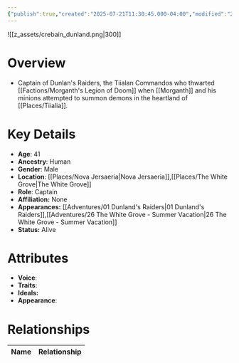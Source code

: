 ```yaml
---
{"publish":true,"created":"2025-07-21T11:30:45.000-04:00","modified":"2025-10-22T09:16:16.899-04:00","published":"2025-10-22T09:16:16.899-04:00","cssclasses":"","Age":"41","Ancestry":"Human","Gender":"Male","Location":["[[Nova Jersaeria]]","[[The White Grove]]"],"Role":["Captain"],"Affiliation":["None"],"Appearances":["[[01 Dunland's Raiders]]","[[26 The White Grove - Summer Vacation]]"],"Status":"Alive","Authors":["Jordan"]}
---
```


![[z_assets/crebain_dunland.png|300]]

# Overview
- Captain of Dunlan's Raiders, the Tiialan Commandos who thwarted [[Factions/Morganth's Legion of Doom]] when [[Morganth]] and his minions attempted to summon demons in the heartland of [[Places/Tiialia]].

# Key Details
- **Age**: 41
- **Ancestry**: Human
- **Gender**: Male
- **Location**: [[Places/Nova Jersaeria\|Nova Jersaeria]],[[Places/The White Grove\|The White Grove]]
- **Role**: Captain
- **Affiliation:** None
- **Appearances:** [[Adventures/01 Dunland's Raiders\|01 Dunland's Raiders]],[[Adventures/26 The White Grove - Summer Vacation\|26 The White Grove - Summer Vacation]]
- **Status:** Alive

# Attributes
- **Voice**: 
- **Traits**: 
- **Ideals:** 
- **Appearance**:

# Relationships

| Name  | Relationship |
| ----- | ------------ |
